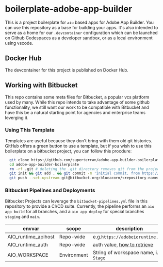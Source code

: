 # boilerplate-adobe-app-builder

This is a project boilerplate for `aio` based apps for Adobe App Builder. You can use this repository
as a base for building your apps. It's also intended to serve as a home for our `.devcontainer` configuration
which can be launched on Github Codespaces as a developer sandbox, or as a local environment using vscode. 

## Docker Hub

The devcontainer for this project is published on Docker Hub.



## Working with Bitbucket

This repo contains some meta files for Bitbucket, a popular vcs platform used by many. While this repo intends to take
advantage of some github functionality, we still want our work to be compatible with Bitbucket and have this be a
natural starting point for agencies and enterprise teams leverging it. 

### Using This Template

Templates are useful because they don't bring with them old git histories. GitHub offers a green button to use a template, but 
if you wish to use this boilerplate on a bitbucket project, you can follow this procdure:

```bash
  git clone https://github.com/superterran/adobe-app-builder-boilerplate.git 
  cd adobe-app-builder-boilerplate
  rm -rf .git # deleting the .git directory removes git from the project, we just need to configure git for this project
  git init && git add . && git commit -m 'initial commit, from https://github.com/superterran/adobe-app-builder-boilerplate/tree/main'
  git push --set-upstream git@bitbucket.org:blueacorn/<repository-name>.git main
```

### Bitbucket Pipelines and Deployments

Bitbucket Projects can leverage the `bitbucket-pipelines.yml` file in this repository to provide a CI/CD suite. Currently, 
the pipeline performs an `aio app build` for all branches, and a `aio app deploy` for special branches `staging` and `main`.

| envvar                         | scope | description                                   |
| ------------------------------ |-------| --------------------------------------------- |
| AIO_runtime_apihost            | Repo-wide   | e.g.`https://adobeioruntime.net`            |
| AIO_runtime_auth               | Repo-wide   | auth value, [how to retrieve](https://developer.adobe.com/app-builder/docs/resources/ci-cd/lesson1/#github-secrets)   |
| AIO_WORKSPACE                  | Environment | String of workspace name, i.e.` Stage`      |
